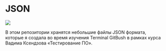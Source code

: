 # JSON

![](https://www.opc-router.de/wp-content/uploads/2020/08/was-ist-json_600x250px-1.jpg)

В этом репозитории хранятся небольшие файлы JSON формата, которые я создала во время изучения Terminal GitBush в рамках курса Вадима Ксендзова «Тестирование ПО».
